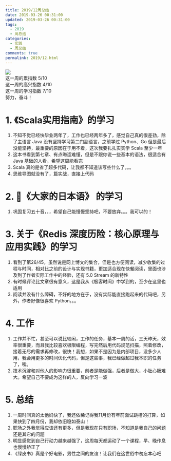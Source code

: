 ```yaml
---
title: 2019/12周总结
date: 2019-03-26 00:31:00
updated: 2019-03-26 00:31:00
tags:
  - 2019
  - 周总结
categories: 
  - 实践
  - 周总结
comments: true
permalink: 2019/12.html  
---
```


![][0]  
这一周的累指数 5/10  
这一周的高兴指数 4/10   
这一周的学习指数 7/10  
努力，奋斗！

<!--more-->

# 1. 《Scala实用指南》的学习

1. 不知不觉已经快毕业两年了，工作也已经两年多了，感觉自己真的很差劲，除了主语言 Java 没有坚持学习第二门副语言，之前学过 Python、Go 但是最后没能坚持，最重要的原因在于用不着，这次我要扎扎实实学 Scala 至少一年  
2. 这本书看到第七章、有点晦涩难懂，但是不跟你说一些基本的语法，很适合有 Java 基础的人看，希望这周能看完  
3. Scala 真的是省了超多代码，让我都不知道该写些什么了。。。
4. 思维导图就没有了，篇实战，直接上代码

# 2. 《大家的日本语》 的学习

1. 巩固复习五十音，，，希望自己能慢慢坚持吧，不要放弃。。。我可以的！

# 3. 关于《Redis 深度历险：核心原理与应用实践》的学习

1. 看到了第26/45，虽然说是网上博文的集合，但是也方便阅读，减少收集的过程与时间，相对比之前的设计与实现书籍，更加适合现在快餐阅读，里面也涉及到了作者实际工作中的经验，还有 5.0 Stream 的新特性  
2. 有时候评论比文章很有意义，这是我从《极客时间》中学到的，至少在这里也适用
3. 阅读并没有什么障碍，不好的地方在于，没有实际能直接跑起来的代码吧，另外，作者好像很喜欢 Python。。。

# 4. 工作

1. 工作并不忙，甚至可以说比较闲，工作的任务，基本一周的活，三天昨天，效率很重要，而且我比较喜欢极限编程，写完然后用代码规范扫描，照着修改，接着无尽的需求再修改，很快！我想，如果不是因为是内部项目，没多少人用，我会用更多的时间优化代码，但是这些事，我已经做超过我本职的任务了，唉。
2. 技术沉淀和对他人的影响力很重要，前者是能做强，后者是做大，小肚心肠难大。希望自己不要成为这样的人，反向学习一波

# 5. 总结

1. 一周时间真的太他妈快了，我还依稀记得我11月份有年前面试跳槽的打算，如果快到了四月份，我却依旧稳如泰山！  
2. 职场之外我觉得应该还有更多，但是我现在只有职场，不知道是我自己的问题还是其它的问题  
3. 明显感觉到自己行动力越来越强了，这周每天都运动了一个课程，早、晚作息也慢慢矫正了  
4. 《绿皮书》真是个好电影，男性之间的友谊！让我们在这世俗中勿忘本心吧

[0]: https://leran2deeplearnjavawebtech.oss-cn-beijing.aliyuncs.com/somephoto/%E3%80%8A%E7%BB%BF%E7%9A%AE%E4%B9%A6%E3%80%8B.jpg